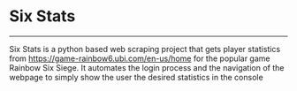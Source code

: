 # Six Stats
__________________________________________________________________________________________________________________________________________
Six Stats is a python based web scraping project that gets player statistics from https://game-rainbow6.ubi.com/en-us/home for the popular game Rainbow Six Siege. It automates the login process and the navigation of the webpage to simply show the user the desired statistics in the console
